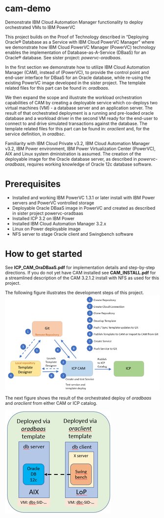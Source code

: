 # cam-demo
Demonstrate IBM Cloud Automation Manager functionality to deploy orchestrated VMs to IBM PowerVC

This project builds on the Proof of Technology described in “Deploying Oracle® Database as a Service with IBM Cloud PowerVC Manager" where we demonstrate how IBM Cloud PowerVC Manager (PowerVC) technology enables the implementation of Database-as-A-Service (DBaaS) for an Oracle® database. See sister project: *powervc-oradbaas*.

In the first section we demonstrate how to utilize IBM Cloud Automation Manager (CAM), instead of (PowerVC), to provide the control point and end-user interface for DBaaS for an Oracle database, while re-using the existing PowerVC image developed in the sister project. The template related files for this part can be found in: *oradbaas*.

We then expand the scope and illustrate the workload orchestration capabilities of CAM by creating a deployable service which co-deploys two virtual machines (VM) - a database server and an application server. The result of that orchestrated deployment is a running and pre-loaded oracle database and a workload driver in the second VM ready for the end-user to connect to and drive simulated transactions against the database. The template related files for this part can be found in: *oraclient* and, for the service definition, in *oradbsc*.

Familiarity with IBM Cloud Private v3.2, IBM Cloud Automation Manager v3.2, IBM Power environment, IBM Power Virtualization Center (PowerVC), AIX and Linux system dministration is assumed. The creation of the deployable image for the Oracle database server, as described in *powervc-oradbaas*, requires working knowledge of Oracle 12c database software.

# Prerequisites
* Installed and working IBM PowerVC 1.3.1 or later install with IBM Power servers and PowerVC vontrolled storage
* Deployable Oracle DBaaS image in PowerVC and created as described in sister project powervc-oradbaas
* Installed ICP 3.2 on IBM Power
* Installed IBM Cloud Automation Manager 3.2.x
* Linux on Power deployable image
* NFS server to stage Oracle client and Swingbench software

# How to get started
See __ICP_CAM_OraDBaaS.pdf__ for implementation details and step-by-step directions. If you do not yet have CAM installed see __CAM_INSTALL.pdf__ for a streamlined description of the CAM 3.2.1.2 install with NFS as used for this project.

The following figure illustrates the development steps of this project.
![Development Steps](./development-steps.png)

The next figure shows the result of the orchestrated deploy of *oradbaas* and *oraclient* from either CAM or ICP catalog.

![Image Deployed Service](./service-deployed.png)
